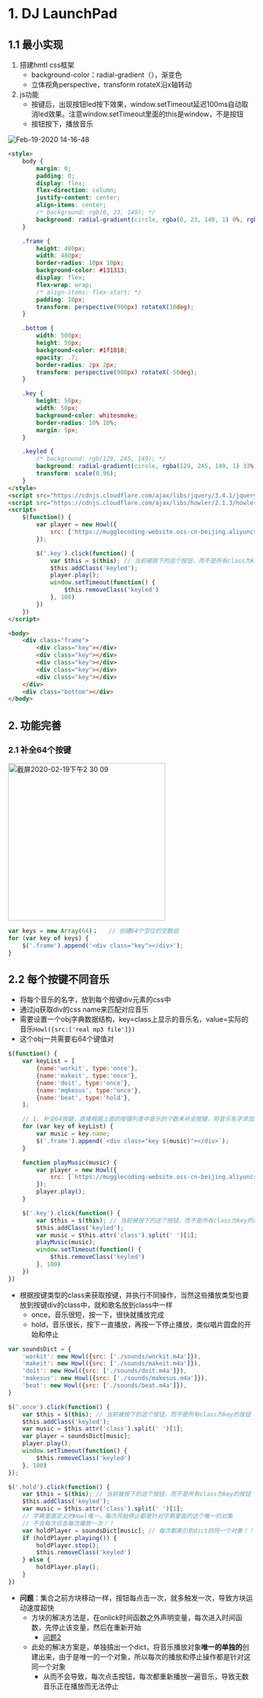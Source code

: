 # 1. DJ LaunchPad

## 1.1 最小实现
1. 搭建hmtl css框架
    - background-color：radial-gradient（），渐变色
    - 立体视角perspective，transform rotateX沿x轴转动
2. js功能
    - 按键后，出现按钮led按下效果，window.setTimeout延迟100ms自动取消led效果。注意window.setTimeout里面的this是window，不是按钮
    - 按钮按下，播放音乐
    
![Feb-19-2020 14-16-48](https://user-images.githubusercontent.com/26485327/74807080-898e0180-5322-11ea-8160-1167576f2821.gif)

```html
<style>
    body {
        margin: 0;
        padding: 0;
        display: flex;
        flex-direction: column;
        justify-content: center;
        align-items: center;
        /* background: rgb(0, 23, 140); */
        background: radial-gradient(circle, rgba(0, 23, 140, 1) 0%, rgba(53, 16, 93, 1) 50%, rgba(36, 36, 36, 1) 90%);
    }

    .frame {
        height: 480px;
        width: 480px;
        border-radius: 10px 10px;
        background-color: #131313;
        display: flex;
        flex-wrap: wrap;
        /* align-items: flex-start; */
        padding: 10px;
        transform: perspective(900px) rotateX(10deg);
    }

    .bottom {
        width: 500px;
        height: 50px;
        background-color: #1f1818;
        opacity: .7;
        border-radius: 2px 2px;
        transform: perspective(900px) rotateX(-50deg);
    }

    .key {
        height: 50px;
        width: 50px;
        background-color: whitesmoke;
        border-radius: 10% 10%;
        margin: 5px;
    }

    .keyled {
        /* background: rgb(129, 245, 149); */
        background: radial-gradient(circle, rgba(129, 245, 149, 1) 33%, rgba(181, 215, 153, 1) 80%);
        transform: scale(0.96);
    }
</style>
<script src="https://cdnjs.cloudflare.com/ajax/libs/jquery/3.4.1/jquery.min.js"></script>
<script src="https://cdnjs.cloudflare.com/ajax/libs/howler/2.1.3/howler.min.js"></script>
<script>
    $(function() {
        var player = new Howl({
            src: ['https://mugglecoding-website.oss-cn-beijing.aliyuncs.com/fe/makeit.m4a']
        });

        $('.key').click(function() {
            var $this = $(this); // 当前被按下的这个按钮，而不是所有class为key的按钮
            $this.addClass('keyled');
            player.play();
            window.setTimeout(function() {
                $this.removeClass('keyled')
            }, 100)
        })
    })
</script>

<body>
    <div class="frame">
        <div class="key"></div>
        <div class="key"></div>
        <div class="key"></div>
        <div class="key"></div>
        <div class="key"></div>
    </div>
    <div class="bottom"></div>
</body>
```

## 2. 功能完善

### 2.1 补全64个按键
<img width="321" alt="截屏2020-02-19下午2 30 09" src="https://user-images.githubusercontent.com/26485327/74807808-56e50880-5324-11ea-8c73-6dc30e71cadc.png">

```javascript
var keys = new Array(64)；   // 创建64个空位的空数组
for (var key of keys) {
    $('.frame').append('<div class="key"></div>');
}
```

## 2.2 每个按键不同音乐

- 将每个音乐的名字，放到每个按键div元素的css中
- 通过jq获取div的css name来匹配对应音乐
- 需要设置一个obj字典数据结构，key=class上显示的音乐名，value=实际的音乐`Howl({src:['real mp3 file']})`
- 这个obj一共需要右64个键值对

```javascript
$(function() {
    var keyList = [
        {name:'workit', type:'once'},
        {name:'makeit', type:'once'},
        {name:'doit', type:'once'},
        {name:'mqkesus', type:'once'},
        {name:'beat', type:'hold'},
    ];

    // 1. 补全64按键，直接根据上面的按键列表中音乐的个数来补全按键，将音乐名字添加到对应按键的class中
    for (var key of keyList) {
        var music = key.name;
        $('.frame').append(`<div class="key ${music}"></div>`);
    }

    function playMusic(music) {
        var player = new Howl({
            src: [`https://mugglecoding-website.oss-cn-beijing.aliyuncs.com/fe/${music}.m4a`]
        });
        player.play();
    }

    $('.key').click(function() {
        var $this = $(this); // 当前被按下的这个按钮，而不是所有class为key的按钮
        $this.addClass('keyled');
        var music = $this.attr('class').split(' ')[1];
        playMusic(music);
        window.setTimeout(function() {
            $this.removeClass('keyled')
        }, 100)
    })
})
```
- 根据按键类型的class来获取按键，并执行不同操作，当然这些播放类型也要放到按键div的class中，就和歌名放到class中一样
    - once，音乐很短，按一下，很快就播放完成
    - hold，音乐很长，按下一直播放，再按一下停止播放，类似唱片圆盘的开始和停止

```javascript
var soundsDict = {
    'workit': new Howl({src: ['./sounds/workit.m4a']}),
    'makeit': new Howl({src: ['./sounds/makeit.m4a']}),
    'doit': new Howl({src: ['./sounds/doit.m4a']}),
    'makesus': new Howl({src: ['./sounds/makesus.m4a']}),
    'beat': new Howl({src: ['./sounds/beat.m4a']}),
}

$('.once').click(function() {
    var $this = $(this); // 当前被按下的这个按钮，而不是所有class为key的按钮
    $this.addClass('keyled');
    var music = $this.attr('class').split(' ')[1];
    var player = soundsDict[music];
    player.play();
    window.setTimeout(function() {
        $this.removeClass('keyled')
    }, 100)
});

$('.hold').click(function() {
    var $this = $(this); // 当前被按下的这个按钮，而不是所有class为key的按钮
    $this.addClass('keyled');
    var music = $this.attr('class').split(' ')[1];
    // 字典里面定义的Howl唯一，每次开始停止都是针对字典里面的这个唯一的对象
    // 不会每次点击每次播放一次！！
    var holdPlayer = soundsDict[music]; // 每次都索引到dict的同一个对象！！！！！！！！
    if (holdPlayer.playing()) {
        holdPlayer.stop();
        $this.removeClass('keyled')
    } else {
        holdPlayer.play();
    }
})
```
- **问题**：集合之前方块移动一样，按钮每点击一次，就多触发一次，导致方块运动速度超快
    - 方块的解决方法是，在onlick时间函数之外声明变量，每次进入时间函数，先停止该变量，然后在重新开始
        - [问题2](https://github.com/davidkorea/javascript_study/blob/master/22_BOM_timer_ex.md#改进提高函数通用性)
    - 此处的解决方案是，单独搞出一个dict，将音乐播放对象**唯一的单独的**创建出来，由于是唯一的一个对象，所以每次的播放和停止操作都是针对这同一个对象
        - 从而不会导致，每次点击按钮，每次都重新播放一遍音乐，导致无数音乐正在播放而无法停止
    







